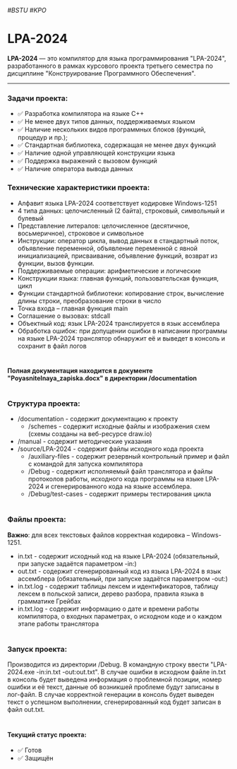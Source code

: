 *#BSTU #KPO*

# LPA-2024
**LPA-2024** — это компилятор для языка программирования "LPA-2024", разработанного в рамках курсового проекта третьего семестра по дисциплине "Конструирование Программного Обеспечения".
___
### Задачи проекта:
* ✅ Разработка компилятора на языке C++
* ✅ Не менее двух типов данных, поддерживаемых языком
* ✅ Наличие нескольких видов программных блоков (функций, процедур и пр.);
* ✅ Стандартная библиотека, содержащая не менее двух функций
* ✅ Наличие одной управляющей конструкции языка
* ✅ Поддержка выражений с вызовом функций
* ✅ Наличие оператора вывода данных
### Технические характеристики проекта:
* Алфавит языка LPA-2024 соответствует кодировке Windows-1251
* 4 типа данных: целочисленный (2 байта), строковый, символьный и булевый
* Представление литералов: целочисленное (десятичное, восьмеричное), строковое и символьное
* Инструкции: оператор цикла, вывод данных в стандартный поток, объявление переменной, объявление переменной с явной инициализацией, присваивание, объявление функций, возврат из функции, вызов функции.
* Поддерживаемые операции: арифметические и логические
* Конструкции языка: главная функций, пользовательская функция, цикл
* Функции стандартной библиотеки: копирование строк, вычисление длины строки, преобразование строки в число
* Точка входа – главная функция main
* Соглашение о вызовах: stdcall
* Объектный код: язык LPA-2024 транслируется в язык ассемблера
* Обработка ошибок: при допущении ошибки в написании программы на языке LPA-2024 транслятор обнаружит её и выведет в консоль и сохранит в файл логов
#
**Полная документация находится в документе "Poyasnitelnaya_zapiska.docx" в директории /documentation**
#
### Структура проекта:
* /documentation       - содержит документацию к проекту
  * /schemes           - содержит исходные файлы и изображения схем (схемы созданы на веб-ресурсе draw.io)
* /manual              - содержит методические указания
* /source/LPA-2024     - содержит файлы исходного кода проекта
  * /auxiliary-files   - содержит резервный контрольный пример и файл с командой для запуска компилятора
  * /Debug             - содержит исполняемый файл транслятора и файлы протоколов работы, исходного кода программы на языке LPA-2024 и сгенерированного кода на языке ассемблера.
  * /Debug/test-cases  - содержит примеры тестирования цикла
#
### Файлы проекта:
**Важно**: для всех текстовых файлов корректная кодировка – Windows-1251.
* in.txt     - содержит исходный код на языке LPA-2024 (обязательный, при запуске задаётся параметром -in:)
* out.txt    - содержит сгенерированный код из языка LPA-2024 в язык ассемблера (обязательный, при запуске задаётся параметром -out:)
* in.txt.log - содержит таблицы лексем и идентификаторов, таблицу лексем в польской записи, дерево разбора, правила языка в грамматике Грейбах
* in.txt.log - содержит информацию о дате и времени работы компилятора, о входных параметрах, о исходном коде и о каждом этапе работы транслятора
#
### Запуск проекта:
Производится из директории /Debug. В командную строку ввести "LPA-2024.exe -in:in.txt -out:out.txt". В случае ошибки в исходном файле in.txt в консоль будет выведена информация о проблемной позиции, номер ошибки и её текст, данные об возникшей проблеме будут записаны в лог-файл. В случае корректной генерации в консоль будет выведен текст о успешном выполнении, сгенерированный код будет записан в файл out.txt.
#
#### Текущий статус проекта:
- ✅ Готов
- ✅ Защищён
